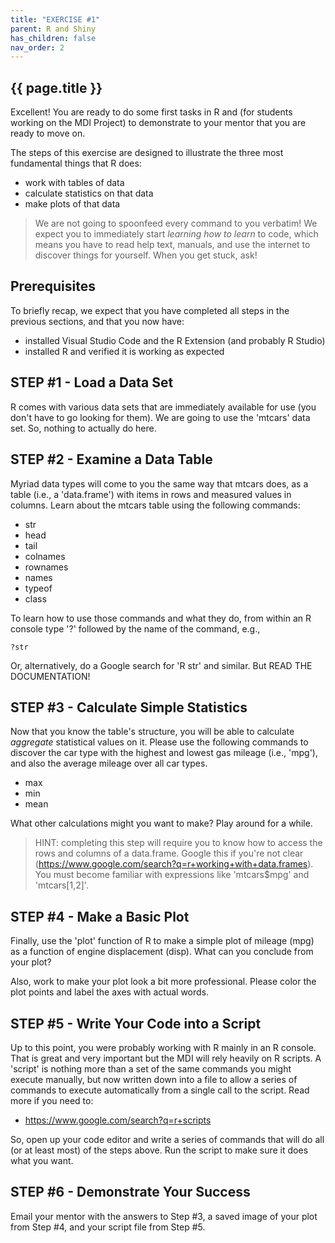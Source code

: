 ```yaml
---
title: "EXERCISE #1"
parent: R and Shiny
has_children: false
nav_order: 2
---
```


## {{ page.title }}

Excellent! You are ready to do some first tasks in R and 
(for students working on the MDI Project) to demonstrate to your
mentor that you are ready to move on.

The steps of this exercise are designed to illustrate
the three most fundamental things that R does:

- work with tables of data
- calculate statistics on that data
- make plots of that data

> We are not going to spoonfeed every command to you verbatim! 
> We expect you to immediately start _learning how to learn_ to code, 
> which means you have to read help text, manuals, and use the internet
> to discover things for yourself. When you get stuck, ask!

## Prerequisites

To briefly recap, we expect that you have completed all steps
in the previous sections, and that you now have:

- installed Visual Studio Code and the R Extension (and probably R Studio)
- installed R and verified it is working as expected

## STEP #1 - Load a Data Set

R comes with various data sets that are immediately available 
for use (you don't have to go looking for them). We are going to
use the 'mtcars' data set. So, nothing to actually do here.

## STEP #2 - Examine a Data Table

Myriad data types will come to you the same way that mtcars does,
as a table (i.e., a 'data.frame') with items in rows and measured values in columns. Learn about the mtcars table using the following commands:

- str
- head
- tail
- colnames
- rownames
- names
- typeof
- class

To learn how to use those commands and what they do, from within an R console type
'?' followed by the name of the command, e.g.,

```
?str
```

Or, alternatively, do a Google search for 'R str' and similar. But READ THE DOCUMENTATION!

## STEP #3 - Calculate Simple Statistics

Now that you know the table's structure, you will be able to 
calculate _aggregate_ statistical values on it. Please 
use the following commands to discover the car type with the
highest and lowest gas mileage (i.e., 'mpg'), and also the average
mileage over all car types.

- max
- min
- mean

What other calculations might you want to make? Play around for a while.

> HINT: completing this step will require you to know how to access the 
> rows and columns of a data.frame. 
> Google this if you're not clear (<https://www.google.com/search?q=r+working+with+data.frames>). 
> You must become familiar with expressions like 'mtcars$mpg' and 'mtcars[1,2]'.


## STEP #4 - Make a Basic Plot

Finally, use the 'plot' function of R to make a simple plot of mileage (mpg)
as a function of engine displacement (disp).  What can you conclude from your plot?

Also, work to make your plot look a bit more professional. Please color the plot points and label the axes with actual words.  

## STEP #5 - Write Your Code into a Script

Up to this point, you  were probably working with R mainly in an R console. That is great and very important but the MDI will rely heavily on R scripts. A 'script' is nothing more than a set of the same commands you might execute manually, but now written down into a file to allow a series of commands to execute automatically from a single call to the script. Read more if you need to:

- <https://www.google.com/search?q=r+scripts>

So, open up your code editor and write a series of commands that will do all (or at least most) of the steps above. Run the script to make sure it does what you want.

## STEP #6 - Demonstrate Your Success

Email your mentor with the answers to Step #3, a saved image of your plot
from Step #4, and your script file from Step #5.
